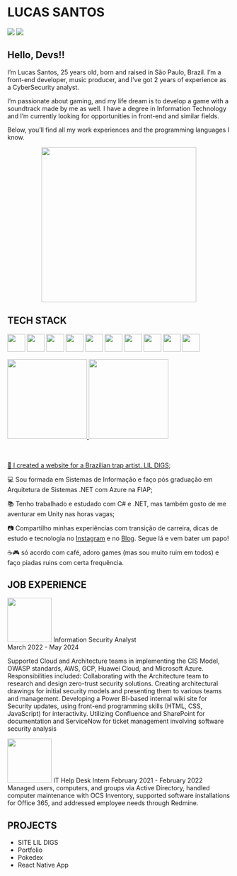 
<!--
**LucasSantosOriginal/LucasSantosOriginal** is a ✨ _special_ ✨ repository because its `README.md` (this file) appears on your GitHub profile.

Here are some ideas to get you started:

- 🔭 I’m currently working on ...
- 🌱 I’m currently learning ...
- 👯 I’m looking to collaborate on ...
- 🤔 I’m looking for help with ...
- 💬 Ask me about ...
- 📫 How to reach me: ...
- 😄 Pronouns: ...
- ⚡ Fun fact: ...
-->

## <h1>LUCAS SANTOS</h1>
<div>

<a href = "mailto:contato.lucasazevedo1@gmail.com"><img loading="lazy" src="https://img.shields.io/badge/Gmail-D14836?style=for-the-badge&logo=gmail&logoColor=white" target="_blank"></a>
<a href="https://www.linkedin.com/in/lucas-azevedos/" target="_blank"><img loading="lazy" src="https://img.shields.io/badge/-LinkedIn-%230077B5?style=for-the-badge&logo=linkedin&logoColor=white" target="_blank"></a>   
</div>

## Hello, Devs!!

I’m Lucas Santos, 25 years old, born and raised in São Paulo, Brazil. I’m a front-end developer, music producer, and I’ve got 2 years of experience as a CyberSecurity analyst.

I’m passionate about gaming, and my life dream is to develop a game with a soundtrack made by me as well. I have a degree in Information Technology and I’m currently looking for opportunities in front-end and similar fields.

Below, you’ll find all my work experiences and the programming languages I know.

<p align="center">
  <img src="https://github.com/user-attachments/assets/03f07381-e639-43e7-9003-4572e2131d89" width="350">
</p>


## TECH STACK
<img loading="lazy" src="https://cdn.jsdelivr.net/gh/devicons/devicon@latest/icons/react/react-original-wordmark.svg" width="40" height="40"></img>
<img loading="lazy" src="https://cdn.jsdelivr.net/gh/devicons/devicon@latest/icons/typescript/typescript-original.svg"  width="40" height="40" />
<img loading="lazy" src="https://cdn.jsdelivr.net/gh/devicons/devicon@latest/icons/javascript/javascript-original.svg"  width="40" height="40" />
<img loading="lazy" src="https://cdn.jsdelivr.net/gh/devicons/devicon@latest/icons/python/python-original-wordmark.svg"  width="40" height="40" />
<img loading="lazy" src="https://cdn.jsdelivr.net/gh/devicons/devicon@latest/icons/css3/css3-plain-wordmark.svg" width="40" height="40" />
<img  loading="lazy" src="https://cdn.jsdelivr.net/gh/devicons/devicon@latest/icons/linux/linux-original.svg" width="40" height="40" />
<img loading="lazy" src="https://cdn.jsdelivr.net/gh/devicons/devicon@latest/icons/html5/html5-plain-wordmark.svg" width="40" height="40" />
<img loading="lazy" src="https://cdn.jsdelivr.net/gh/devicons/devicon@latest/icons/wordpress/wordpress-original.svg" width="40" height="40" />
<img loading="lazy" src="https://cdn.jsdelivr.net/gh/devicons/devicon@latest/icons/mysql/mysql-original-wordmark.svg" width="40" height="40" />
<img loading="lazy" src="https://cdn.jsdelivr.net/gh/devicons/devicon@latest/icons/vitejs/vitejs-original.svg" width="40" height="40" />

<div>
<a href="https://github.com/lucassantosoriginal">
<img loading="lazy" height="180em" src="https://github-readme-stats.vercel.app/api/top-langs/?username=lucassantosoriginal&layout=compact&langs_count=7&theme=midnight-purple"/>
<img loading="lazy" height="180em" src="https://github-readme-stats.vercel.app/api?username=lucassantosoriginal&show_icons=true&theme=midnight-purple&include_all_commits=true&count_private=true"/>
</div>
</br>
</br>
<div display="inline-block">
 <p align="left">🤿 I created a website for a Brazilian trap artist. <a href="https://lucassantosoriginal.github.io/lildigs-siteofc/">LIL DIGS</a>;</p>
 <p align="left">💻 Sou formada em Sistemas de Informação e faço pós graduação em Arquitetura de Sistemas .NET com Azure na FIAP;</p>
 <p align="left">📚 Tenho trabalhado e estudado com C# e .NET, mas também gosto de me aventurar em Unity nas horas vagas;</p>
 <p align="left">📷 Compartilho minhas experiências com transição de carreira, dicas de estudo e tecnologia no <a href="https://www.instagram.com/jeniblo_dev">Instagram</a> e no <a href="https://dev.to/jeniblo_dev">Blog</a>. Segue lá e vem bater um papo!</p>
 <p align="left">☕🎮 só acordo com café, adoro games (mas sou muito ruim em todos) e faço piadas ruins com certa frequência.</p>
</div>



## JOB EXPERIENCE
<div classname="vivo">
  <img src="https://github.com/user-attachments/assets/d3da8bce-a434-4afc-bfa4-f15e2a4f724a" width="100" height="100" />
Information Security Analyst <br>
 March 2022 - May 2024 <br>
</h2>
  <p>
     Supported Cloud and Architecture teams in implementing the CIS Model, OWASP standards, AWS, GCP, Huawei Cloud, and Microsoft Azure. Responsibilities
 included:
 Collaborating with the Architecture team to research and design zero-trust security solutions.
 Creating architectural drawings for initial security models and presenting them to various teams and management.
 Developing a Power BI-based internal wiki site for Security updates, using front-end programming skills (HTML, CSS, JavaScript) for interactivity.
 Utilizing Confluence and SharePoint for documentation and ServiceNow for ticket management involving software security analysis
</p>
<img>
  
</div>
<div classname="telefonica">
<img src="https://github.com/user-attachments/assets/591c1a16-70c6-4f08-9f5b-e5a59bfc8fca" width="100" height="100"/>
  IT Help Desk Intern
 February 2021 - February 2022
 Managed users, computers, and groups via Active Directory, handled computer maintenance with OCS Inventory, supported software installations for Office 365,
 and addressed employee needs through Redmine.
</div>


## PROJECTS


- SITE LIL DIGS
- Portfolio
- Pokedex
- React Native App

